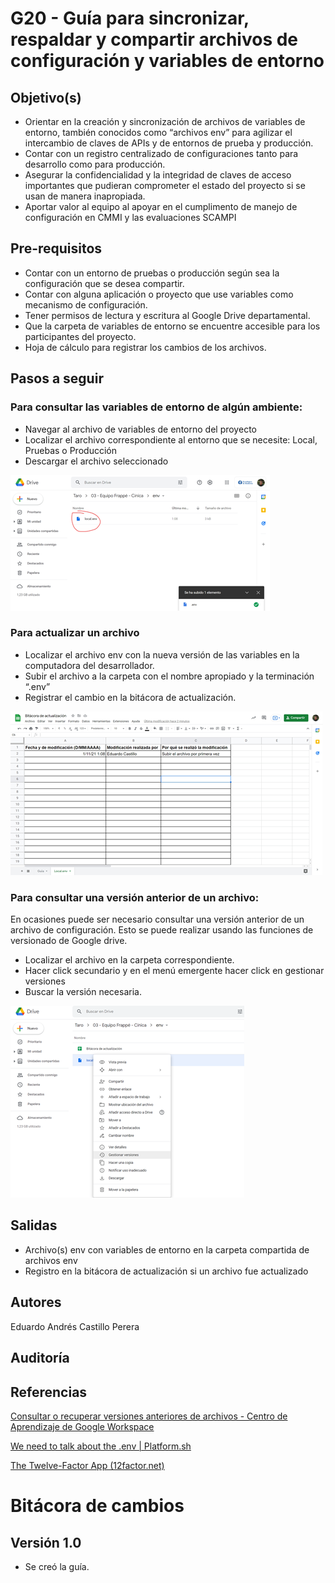 # G20 - Guía para sincronizar, respaldar y compartir archivos de configuración y variables de entorno

## Objetivo(s)

* Orientar en la creación y sincronización de archivos de variables de entorno, también conocidos como “archivos env” para agilizar el intercambio de claves de APIs y de entornos de prueba y producción.
* Contar con un registro centralizado de configuraciones tanto para desarrollo como para producción.
* Asegurar la confidencialidad y la integridad de claves de acceso importantes que pudieran comprometer el estado del proyecto si se usan de manera inapropiada.
* Aportar valor al equipo al apoyar en el cumplimento de manejo de configuración en CMMI y las evaluaciones SCAMPI

## Pre-requisitos

* Contar con un entorno de pruebas o producción según sea la configuración que se desea compartir.
* Contar con alguna aplicación o proyecto que use variables como mecanismo de configuración.
* Tener permisos de lectura y escritura al Google Drive departamental.
* Que la carpeta de variables de entorno se encuentre accesible para los participantes del proyecto.
* Hoja de cálculo para registrar los cambios de los archivos.

## Pasos a seguir

### Para consultar las variables de entorno de algún ambiente:
* Navegar al archivo de variables de entorno del proyecto
* Localizar el archivo correspondiente al entorno que se necesite: Local, Pruebas o Producción
* Descargar el archivo seleccionado

![image](../../static/img/guias/G20/Imagen1.png)

### Para actualizar un archivo
* Localizar el archivo env con la nueva versión de las variables en la computadora del desarrollador.
* Subir el archivo a la carpeta con el nombre apropiado y la terminación “.env”
* Registrar el cambio en la bitácora de actualización.

![image](../../static/img/guias/G20/Imagen2.png)


### Para consultar una versión anterior de un archivo:
En ocasiones puede ser necesario consultar una versión anterior de un archivo de configuración. Esto se puede realizar usando las funciones de versionado de Google drive.
* Localizar el archivo en la carpeta correspondiente.
* Hacer click secundario y en el menú emergente hacer click en gestionar versiones
* Buscar la versión necesaria.


![image](../../static/img/guias/G20/Imagen3.png)

## Salidas
* Archivo(s) env con variables de entorno en la carpeta compartida de archivos env
* Registro en la bitácora de actualización si un archivo fue actualizado

## Autores
Eduardo Andrés Castillo Perera

## Auditoría

## Referencias

[Consultar o recuperar versiones anteriores de archivos - Centro de Aprendizaje de Google Workspace](https://support.google.com/a/users/answer/9308971?hl=es)

[We need to talk about the .env | Platform.sh](https://platform.sh/blog/2021/we-need-to-talk-about-the-env/)

[The Twelve-Factor App (12factor.net)](https://12factor.net/config)


# Bitácora de cambios

## Versión 1.0
  - Se creó la guía.

